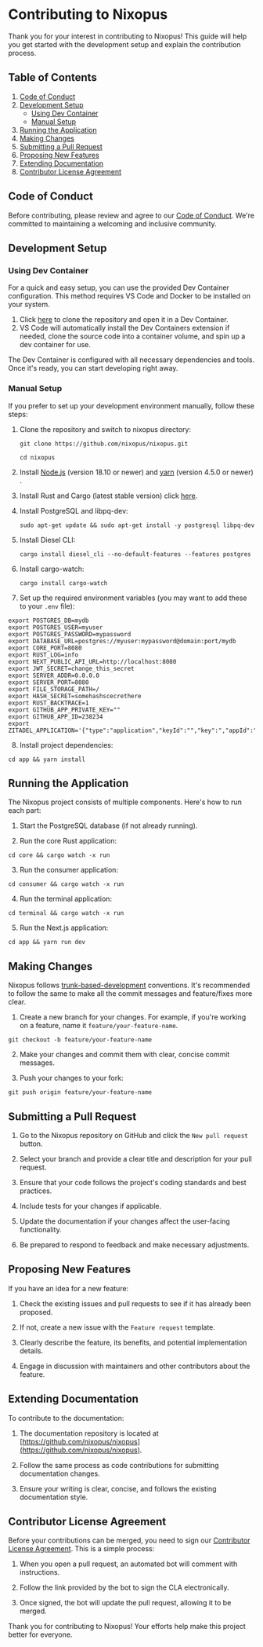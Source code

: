 # Contributing to Nixopus

Thank you for your interest in contributing to Nixopus! This guide will help you get started with the development setup and explain the contribution process.

## Table of Contents

1. [Code of Conduct](#code-of-conduct)
2. [Development Setup](#development-setup)
   - [Using Dev Container](#using-dev-container)
   - [Manual Setup](#manual-setup)
3. [Running the Application](#running-the-application)
4. [Making Changes](#making-changes)
5. [Submitting a Pull Request](#submitting-a-pull-request)
6. [Proposing New Features](#proposing-new-features)
7. [Extending Documentation](#extending-documentation)
8. [Contributor License Agreement](#contributor-license-agreement)

## Code of Conduct

Before contributing, please review and agree to our [Code of Conduct](/code-of-conduct/index.md). We're committed to maintaining a welcoming and inclusive community.

## Development Setup
### Using Dev Container

For a quick and easy setup, you can use the provided Dev Container configuration.
This method requires VS Code and Docker to be installed on your system.

1. Click [here](https://vscode.dev/redirect?url=vscode://ms-vscode-remote.remote-containers/cloneInVolume?url=https://github.com/nixopus/nixopus) to clone the repository and open it in a Dev Container.
2. VS Code will automatically install the Dev Containers extension if needed, clone the source code into a container volume, and spin up a dev container for use.

The Dev Container is configured with all necessary dependencies and tools.
Once it's ready, you can start developing right away.

### Manual Setup

If you prefer to set up your development environment manually, follow these steps:

1. Clone the repository and switch to nixopus directory:

    `git clone https://github.com/nixopus/nixopus.git` 

    `cd nixopus`

2. Install [Node.js](https://nodejs.org/en/download/package-manager) (version 18.10 or newer) and [yarn](https://classic.yarnpkg.com/lang/en/docs/install/) (version 4.5.0 or newer) .

3. Install Rust and Cargo (latest stable version) click [here](https://doc.rust-lang.org/cargo/getting-started/installation.html).

4. Install PostgreSQL and libpq-dev:

    `sudo apt-get update && sudo apt-get install -y postgresql libpq-dev`

5. Install Diesel CLI:

    `cargo install diesel_cli --no-default-features --features postgres`

6. Install cargo-watch:

    `cargo install cargo-watch`

7. Set up the required environment variables (you may want to add these to your `.env` file):
```
export POSTGRES_DB=mydb
export POSTGRES_USER=myuser
export POSTGRES_PASSWORD=mypassword
export DATABASE_URL=postgres://myuser:mypassword@domain:port/mydb
export CORE_PORT=8080
export RUST_LOG=info
export NEXT_PUBLIC_API_URL=http://localhost:8080
export JWT_SECRET=change_this_secret
export SERVER_ADDR=0.0.0.0
export SERVER_PORT=8080
export FILE_STORAGE_PATH=/
export HASH_SECRET=somehashscecrethere
export RUST_BACKTRACE=1
export GITHUB_APP_PRIVATE_KEY=""
export GITHUB_APP_ID=238234
export ZITADEL_APPLICATION='{"type":"application","keyId":"","key":","appId":"","clientId":""}'
```

8. Install project dependencies:

`cd app && yarn install`

## Running the Application

The Nixopus project consists of multiple components. Here's how to run each part:

1. Start the PostgreSQL database (if not already running).

2. Run the core Rust application:

`cd core && cargo watch -x run`

3. Run the consumer application:

`cd consumer && cargo watch -x run`

4. Run the terminal application:

`cd terminal && cargo watch -x run`

5. Run the Next.js application:

`cd app && yarn run dev`

## Making Changes
Nixopus follows [trunk-based-development](https://www.atlassian.com/continuous-delivery/continuous-integration/trunk-based-development) conventions. It's recommended to follow the same to make all the commit messages and feature/fixes more clear. 

1. Create a new branch for your changes. For example, if you're working on a feature, name it `feature/your-feature-name`.

`git checkout -b feature/your-feature-name`

2. Make your changes and commit them with clear, concise commit messages.

3. Push your changes to your fork:

`git push origin feature/your-feature-name`

## Submitting a Pull Request

1. Go to the Nixopus repository on GitHub and click the `New pull request` button.

2. Select your branch and provide a clear title and description for your pull request.

3. Ensure that your code follows the project's coding standards and best practices.

4. Include tests for your changes if applicable.

5. Update the documentation if your changes affect the user-facing functionality.

6. Be prepared to respond to feedback and make necessary adjustments.

## Proposing New Features

If you have an idea for a new feature:

1. Check the existing issues and pull requests to see if it has already been proposed.

2. If not, create a new issue with the `Feature request` template.

3. Clearly describe the feature, its benefits, and potential implementation details.

4. Engage in discussion with maintainers and other contributors about the feature.

## Extending Documentation

To contribute to the documentation:

1. The documentation repository is located at [https://github.com/nixopus/nixopus](https://github.com/nixopus/nixopus).

2. Follow the same process as code contributions for submitting documentation changes.

3. Ensure your writing is clear, concise, and follows the existing documentation style.

## Contributor License Agreement

Before your contributions can be merged, you need to sign our [Contributor License Agreement](CONTRIBUTOR_LICENSE_AGREEMENT.md). This is a simple process:

1. When you open a pull request, an automated bot will comment with instructions.

2. Follow the link provided by the bot to sign the CLA electronically.

3. Once signed, the bot will update the pull request, allowing it to be merged.

Thank you for contributing to Nixopus! Your efforts help make this project better for everyone.